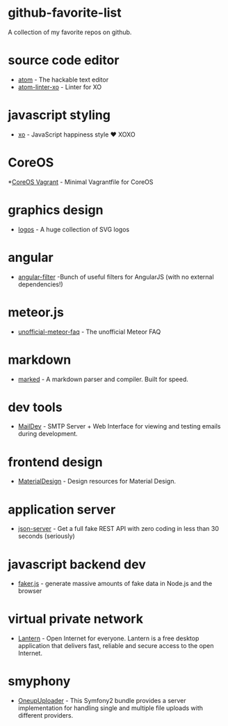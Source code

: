 # github-favorite-list
A collection of my favorite repos on github.

# source code editor

* [atom](https://github.com/atom/atom) - The hackable text editor
* [atom-linter-xo](https://github.com/sindresorhus/atom-linter-xo) - Linter for XO

# javascript styling

* [xo](https://github.com/sindresorhus/xo) - JavaScript happiness style ❤️ XOXO

# CoreOS

*[CoreOS Vagrant](https://github.com/coreos/coreos-vagrant/) - Minimal Vagrantfile for CoreOS

# graphics design

* [logos](https://github.com/gilbarbara/logos) - A huge collection of SVG logos

# angular

* [angular-filter](https://github.com/a8m/angular-filter) -Bunch of useful filters for AngularJS (with no external dependencies!)

# meteor.js

* [unofficial-meteor-faq](https://github.com/oortcloud/unofficial-meteor-faq) - The unofficial Meteor FAQ

# markdown

* [marked](https://github.com/chjj/marked) - A markdown parser and compiler. Built for speed.

# dev tools

* [MailDev](https://github.com/djfarrelly/MailDev) - SMTP Server + Web Interface for viewing and testing emails during development.

# frontend design

* [MaterialDesign](https://github.com/Templarian/MaterialDesign) - Design resources for Material Design.

# application server

* [json-server](https://github.com/typicode/json-server) - Get a full fake REST API with zero coding in less than 30 seconds (seriously)

# javascript backend dev

* [faker.js](https://github.com/Marak/faker.js) - generate massive amounts of fake data in Node.js and the browser

# virtual private network

* [Lantern](https://github.com/getlantern/lantern) - Open Internet for everyone. Lantern is a free desktop application that delivers fast, reliable and secure access to the open Internet.

# smyphony

* [OneupUploader](https://github.com/1up-lab/OneupUploaderBundle) - This Symfony2 bundle provides a server implementation for handling single and multiple file uploads with different providers.
